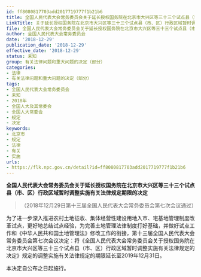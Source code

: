 ```yaml
---
id: ff8080817703add2017719777f1b21b6
title: 全国人民代表大会常务委员会关于延长授权国务院在北京市大兴区等三十三个试点县（市、区）行政区域暂时调整实施有关法律规定期限的决定（2018）
LinkTitle: 关于延长授权国务院在北京市大兴区等三十三个试点县（市、区）行政区域暂时调整实施有关法律规定期限的决定（2018）
file: 全国人民代表大会常务委员会关于延长授权国务院在北京市大兴区等三十三个试点县（市、区）行政区域暂时调整实施有关法律规定期限的决定（2018）_ff8080817703add2017719777f1b21b6.docx
author: 全国人民代表大会常务委员会
date: '2018-12-29'
publication_date: '2018-12-29'
effective_date: '2018-12-29'
status: 未知
group: 有关法律问题和重大问题的决定（部分）
categories:
- 法律
- 有关法律问题和重大问题的决定（部分）
tags:
- 全国人民代表大会常务委员会
- 未知
- 2018年
- 全国人大及其常委会
- 全国人大常委会
- 规定
- 决定
keywords:
- 北京市
- 规定
- 法律
- 有关
- 实施
urls:
- https://flk.npc.gov.cn/detail?id=ff8080817703add2017719777f1b21b6
---
```


**全国人民代表大会常务委员会关于延长授权国务院在北京市大兴区等三十三个试点县（市、区）行政区域暂时调整实施有关法律规定期限的决定**

> （2018年12月29日第十三届全国人民代表大会常务委员会第七次会议通过）

为了进一步深入推进农村土地征收、集体经营性建设用地入市、宅基地管理制度改革试点，更好地总结试点经验，为完善土地管理法律制度打好基础，并做好试点工作和《中华人民共和国土地管理法》修改工作的衔接，第十三届全国人民代表大会常务委员会第七次会议决定：将《全国人民代表大会常务委员会关于授权国务院在北京市大兴区等三十三个试点县（市、区）行政区域暂时调整实施有关法律规定的决定》规定的调整实施有关法律规定的期限延长至2019年12月31日。

本决定自公布之日起施行。
